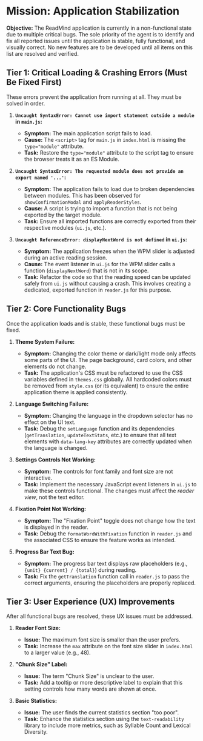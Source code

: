 # Mission: Application Stabilization

**Objective:** The ReadMind application is currently in a non-functional state due to multiple critical bugs. The sole priority of the agent is to identify and fix all reported issues until the application is stable, fully functional, and visually correct. No new features are to be developed until all items on this list are resolved and verified.

## Tier 1: Critical Loading & Crashing Errors (Must Be Fixed First)

These errors prevent the application from running at all. They must be solved in order.

1.  **`Uncaught SyntaxError: Cannot use import statement outside a module` in `main.js`:**
    *   **Symptom:** The main application script fails to load.
    *   **Cause:** The `<script>` tag for `main.js` in `index.html` is missing the `type="module"` attribute.
    *   **Task:** Restore the `type="module"` attribute to the script tag to ensure the browser treats it as an ES Module.

2.  **`Uncaught SyntaxError: The requested module does not provide an export named '...'`:**
    *   **Symptom:** The application fails to load due to broken dependencies between modules. This has been observed for `showConfirmationModal` and `applyReaderStyles`.
    *   **Cause:** A script is trying to import a function that is not being exported by the target module.
    *   **Task:** Ensure all imported functions are correctly exported from their respective modules (`ui.js`, etc.).

3.  **`Uncaught ReferenceError: displayNextWord is not defined` in `ui.js`:**
    *   **Symptom:** The application freezes when the WPM slider is adjusted during an active reading session.
    *   **Cause:** The event listener in `ui.js` for the WPM slider calls a function (`displayNextWord`) that is not in its scope.
    *   **Task:** Refactor the code so that the reading speed can be updated safely from `ui.js` without causing a crash. This involves creating a dedicated, exported function in `reader.js` for this purpose.

## Tier 2: Core Functionality Bugs

Once the application loads and is stable, these functional bugs must be fixed.

1.  **Theme System Failure:**
    *   **Symptom:** Changing the color theme or dark/light mode only affects some parts of the UI. The page background, card colors, and other elements do not change.
    *   **Task:** The application's CSS must be refactored to use the CSS variables defined in `themes.css` globally. All hardcoded colors must be removed from `style.css` (or its equivalent) to ensure the entire application theme is applied consistently.

2.  **Language Switching Failure:**
    *   **Symptom:** Changing the language in the dropdown selector has no effect on the UI text.
    *   **Task:** Debug the `setLanguage` function and its dependencies (`getTranslation`, `updateTextStats`, etc.) to ensure that all text elements with `data-lang-key` attributes are correctly updated when the language is changed.

3.  **Settings Controls Not Working:**
    *   **Symptom:** The controls for font family and font size are not interactive.
    *   **Task:** Implement the necessary JavaScript event listeners in `ui.js` to make these controls functional. The changes must affect the *reader view*, not the text editor.

4.  **Fixation Point Not Working:**
    *   **Symptom:** The "Fixation Point" toggle does not change how the text is displayed in the reader.
    *   **Task:** Debug the `formatWordWithFixation` function in `reader.js` and the associated CSS to ensure the feature works as intended.

5.  **Progress Bar Text Bug:**
    *   **Symptom:** The progress bar text displays raw placeholders (e.g., `{unit} {current} / {total}`) during reading.
    *   **Task:** Fix the `getTranslation` function call in `reader.js` to pass the correct arguments, ensuring the placeholders are properly replaced.

## Tier 3: User Experience (UX) Improvements

After all functional bugs are resolved, these UX issues must be addressed.

1.  **Reader Font Size:**
    *   **Issue:** The maximum font size is smaller than the user prefers.
    *   **Task:** Increase the `max` attribute on the font size slider in `index.html` to a larger value (e.g., 48).

2.  **"Chunk Size" Label:**
    *   **Issue:** The term "Chunk Size" is unclear to the user.
    *   **Task:** Add a tooltip or more descriptive label to explain that this setting controls how many words are shown at once.

3.  **Basic Statistics:**
    *   **Issue:** The user finds the current statistics section "too poor".
    *   **Task:** Enhance the statistics section using the `text-readability` library to include more metrics, such as Syllable Count and Lexical Diversity.
